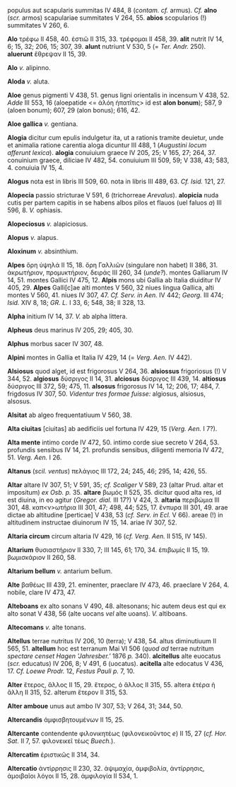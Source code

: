 populus aut scapularis summitas IV 484, 8 (*contam. cf.* armus). *Cf.*
**alno** (*scr.* armos) scapulariae summitates V 264, 55. **abios**
scopularios (!) summitates V 260, 6.

**Alo** τρέφω II 458, 40. ἑστιῶ II 315, 33. τρέφομαι II 458, 39.
**alit** nutrit IV 14, 6; 15, 32; 206, 15; 307, 39. **alunt** nutriunt V
530, 5 (= *Ter. Andr.* 250). **aluerunt** ἔθρεψαν II 15, 39.

**Alo** *v.* alipinno.

**Aloda** *v.* aluta.

**Aloe** genus pigmenti V 438, 51. genus ligni orientalis in incensum V
438, 52. *Adde* III 553, 16 (aloepatide \<= ἀλόη ἡπατῖτις\> id est
**alon bonum**); 587, 9 (aloen bonum); 607, 29 (alon bonus); 616, 42.

**Aloe gallica** *v.* gentiana.

**Alogia** dicitur cum epulis indulgetur ita, ut a rationis tramite
deuietur, unde et animalia ratione carentia aloga dicuntur III 488, 1
(*Augustini locum afferunt lexica*). **alogia** conuiuium graece IV
205, 25; V 165, 27; 264, 37. conuinium graece, diliciae IV 482, 54.
conuiuium III 509, 59; V 338, 43; 583, 4. conuiuia IV 15, 4.

**Alogus** nota est in libris III 509, 60. nota in libris III 489, 63.
*Cf. Isid.* 121, 27.

**Alopecia** passio stricturae V 591, 6 (trichorreae *Arevalus*).
**alopicia** nuda cutis per partem capitis in se habens albos pilos et
flauos (uel faluos *a*) III 596, 8. *V.* ophiasis.

**Alopeciosus** *v.* alapiciosus.

**Alopus** *v.* alapus.

**Aloxinum** *v.* absinthium.

**Alpes** ὄρη ὑψηλά II 15, 18. ὄρη Γαλλιῶν (singulare non habet) II 386,
31. ἀκρωτήριον, προμυκτήριον, δειράς III 260, 34 (*unde?*). montes
Galliarum IV 14, 51. montes Gallici IV 475, 12. **Alpis** mons ubi
Gallia ab Italia diuiditur IV 405, 29. **Alpes** Galli[c]ae alti
montes V 560, 32 niues lingua Gallica, alti montes V 560, 41. niues IV
307, 47. *Cf. Serv. in Aen.* IV 442; *Georg.* III 474; *Isid.* XIV 8,
18; *GR. L.* I 33, 6; 548, 38; II 328, 13.

**Alpha** initium IV 14, 37. *V.* ab alpha littera.

**Alpheus** deus marinus IV 205, 29; 405, 30.

**Alphus** morbus sacer IV 307, 48.

**Alpini** montes in Gallia et Italia IV 429, 14 (= *Verg. Aen.* IV
442).

**Alsiosus** quod alget, id est frigorosus V 264, 36. **alsiossus**
frigoriosus (!) V 344, 52. **algiosus** δύσριγος II 14, 31. **alciosus**
δύσριγος III 439, 14. **altiosus** δύσριγος III 372, 59; 475, 11.
**alsosus** frigorosus IV 14, 12; 206, 17; 484, 7. frigdosus IV 307, 50.
*Videntur tres formae fuisse:* algiosus, alsiosus, alsosus.

**Alsitat** ab algeo frequentatiuum V 560, 38.

**Alta ciuitas** [ciuitas] ab aedificiis uel fortuna IV 429, 15
(*Verg. Aen.* I 7?).

**Alta mente** intimo corde IV 472, 50. intimo corde siue secreto V 264,
53. profundis sensibus IV 14, 21. profundis sensibus, diligenti memoria
IV 472, 51. *Verg. Aen.* I 26.

**Altanus** (*scil. ventus*) πελάγιος III 172, 24; 245, 46; 295, 14;
426, 55.

**Altar** altare IV 307, 51; V 591, 35; *cf. Scaliger* V 589, 23 (altar
Prud. altar et impositum) *ex Osb. p.* 35. **altare** βωμός II 525,
35. dicitur quod alta res, id est diuina, in eo agitur (*Gregor. dial.*
III 17?) V 424, 3. **altaria** περιβώμια III 301, 48. καπ\<ν\>ωτήρια III
301, 47; 498, 44; 525, 17. ἔνπυρα III 301, 49. arae dictae ab altitudine
[perticae] V 438, 53 (*cf. Serv. in Ecl.* V 66). areae (!) in
altitudinem instructae diuinorum IV 15, 14. ariae IV 307, 52.

**Altaria circum** circum altaria IV 429, 16 (*cf. Verg. Aen.* II 515,
IV 145).

**Altarium** θυσιαστήριον II 330, 7; III 145, 61; 170, 34. ἐπιβωμίς II
15, 19. βωμισκάριον II 260, 58.

**Altarium bellum** *v.* antarium bellum.

**Alte** βαθέως III 439, 21. eminenter, praeclare IV 473, 46. praeclare
V 264, 4. nobile, clare IV 473, 47.

**Alteboans** ex alto sonans V 490, 48. altesonans; hic autem deus est
qui ex alto sonat V 438, 56 (alte uocans *vel* alte uoans). *V.*
altiboans.

**Altecomans** *v.* alte tonans.

**Altellus** terrae nutritus IV 206, 10 (terra); V 438, 54. altus
diminutiuum II 565, 51. **altellum** hoc est terranum Mai VI 506 (*quod
ad* terrae nutritum *spectare censet Hagen 'Jahresber.'* 1876 *p.* 340).
**alcitellus** alte euocatus (*scr.* educatus) IV 206, 8; V 491, 6
(uocatus). **acitella** alte edocatus V 436, 17. *Cf. Loewe Prodr.* 12,
*Festus Pauli p.* 7, 10.

**Alter** ἕτερος, ἄλλος II 15, 29. ἕτερος, ὁ ἄλλος II 315, 55. altera
ἑτέρα ἡ ἄλλη II 315, 52. alterum ἕτερον II 315, 53.

**Alter amboue** unus aut ambo IV 307, 53; V 264, 31; 344, 50.

**Altercandis** ἀμφισβητουμένων II 15, 25.

**Altercante** contendente φιλονικητέως (φιλονεικοῦντος *e*) II 15, 27
(*cf. Hor. Sat.* II 7, 57. φιλονεικεῖ τέως *Buech.*).

**Altercatim** ἐριστικῶς II 314, 34.

**Altercatio** ἀντίρρησις II 230, 32. ἁψιμαχία, ἀμφιβολία, ἀντίρρησις,
ἀμοιβαῖοι λόγοι II 15, 28. ἀμφιλογία II 534, 1.
